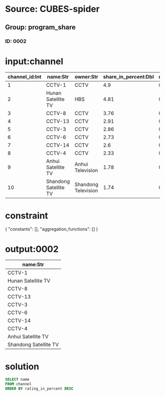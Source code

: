 # Source: CUBES-spider
## Group: program_share
### ID: 0002

# input:channel

| channel_id:Int | name:Str | owner:Str | share_in_percent:Dbl | rating_in_percent:Dbl |
|---|---|---|---|---|
| 1 | CCTV-1 | CCTV | 4.9 | 0.54 |
| 2 | Hunan Satellite TV | HBS | 4.81 | 0.53 |
| 3 | CCTV-8 | CCTV | 3.76 | 0.41 |
| 4 | CCTV-13 | CCTV | 2.91 | 0.32 |
| 5 | CCTV-3 | CCTV | 2.86 | 0.31 |
| 6 | CCTV-6 | CCTV | 2.73 | 0.3 |
| 7 | CCTV-14 | CCTV | 2.6 | 0.29 |
| 8 | CCTV-4 | CCTV | 2.33 | 0.26 |
| 9 | Anhui Satellite TV | Anhui Television | 1.78 | 0.2 |
| 10 | Shandong Satellite TV | Shandong Television | 1.74 | 0.19 |

# constraint

{
  "constants": [],
  "aggregation_functions": []
}

# output:0002

| name:Str |
|---|
| CCTV-1 |
| Hunan Satellite TV |
| CCTV-8 |
| CCTV-13 |
| CCTV-3 |
| CCTV-6 |
| CCTV-14 |
| CCTV-4 |
| Anhui Satellite TV |
| Shandong Satellite TV |

# solution

```sql
SELECT name
FROM channel
ORDER BY rating_in_percent DESC
```
